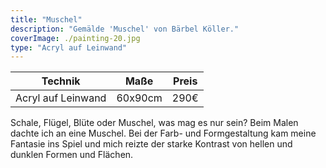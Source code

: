 ```yaml
---
title: "Muschel"
description: "Gemälde 'Muschel' von Bärbel Köller."
coverImage: ./painting-20.jpg
type: "Acryl auf Leinwand"
---
```


| Technik            | Maße    | Preis |
|--------------------|---------|-------|
| Acryl auf Leinwand | 60x90cm | 290€  |

Schale, Flügel, Blüte oder Muschel, was mag es nur sein? Beim Malen dachte ich an eine Muschel. Bei der Farb- und Formgestaltung kam meine Fantasie ins Spiel und mich reizte der starke Kontrast von hellen und dunklen Formen und Flächen.
